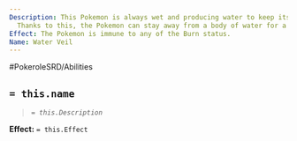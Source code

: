 ```yaml
---
Description: This Pokemon is always wet and producing water to keep itself moist.
  Thanks to this, the Pokemon can stay away from a body of water for a long time.
Effect: The Pokemon is immune to any of the Burn status.
Name: Water Veil
---
```


#PokeroleSRD/Abilities

## `= this.name`

> *`= this.Description`*

**Effect:** `= this.Effect`
